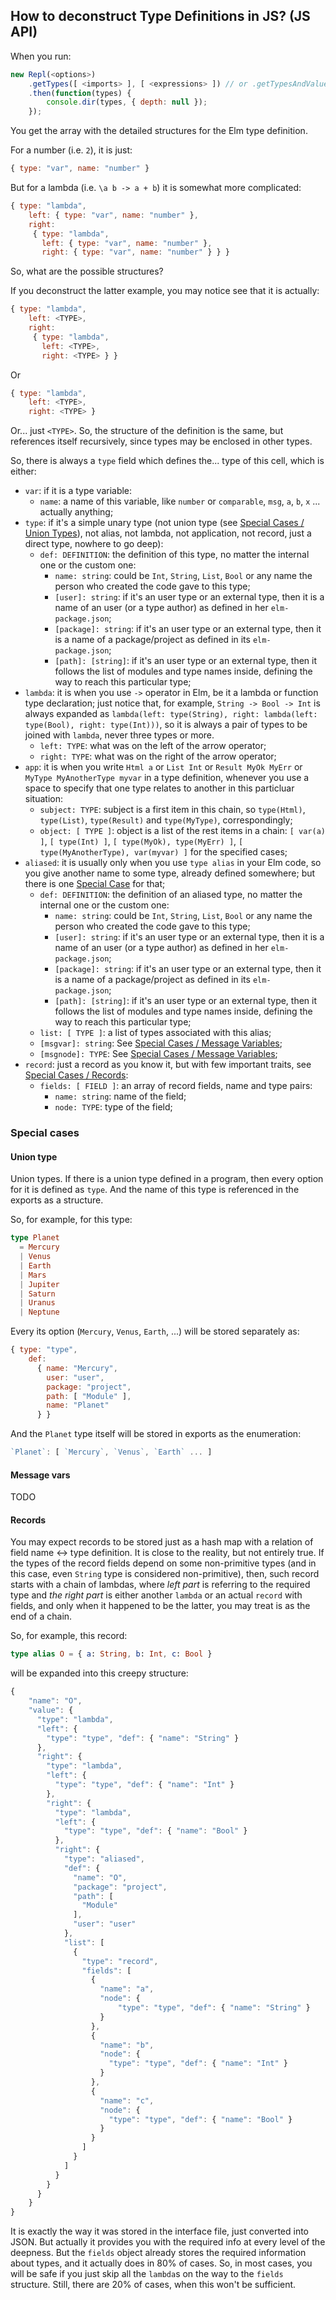 ## How to deconstruct Type Definitions in JS? (JS API)

When you run:

```javascript
new Repl(<options>)
    .getTypes([ <imports> ], [ <expressions> ]) // or .getTypesAndValues
    .then(function(types) {
        console.dir(types, { depth: null });
    });
```

You get the array with the detailed structures for the Elm type definition.

For a number (i.e. `2`), it is just:

```javascript
{ type: "var", name: "number" }
```

But for a lambda (i.e. `\a b -> a + b`) it is somewhat more complicated:

```javascript
{ type: "lambda",
    left: { type: "var", name: "number" },
    right:
     { type: "lambda",
       left: { type: "var", name: "number" },
       right: { type: "var", name: "number" } } }
```

So, what are the possible structures?

If you deconstruct the latter example, you may notice see that it is actually:

```javascript
{ type: "lambda",
    left: <TYPE>,
    right:
     { type: "lambda",
       left: <TYPE>,
       right: <TYPE> } }
```

Or

```javascript
{ type: "lambda",
    left: <TYPE>,
    right: <TYPE> }
```

Or... just `<TYPE>`. So, the structure of the definition is the same, but references itself recursively, since types may be enclosed in other types.

So, there is always a `type` field which defines the... type of this cell, which is either:

* `var`: if it is a type variable:
    * `name`: a name of this variable, like `number` or `comparable`, `msg`, `a`, `b`, `x` ... actually anything;
* `type`: if it's a simple unary type (not union type (see [Special Cases / Union Types](#union-types)), not alias, not lambda, not application, not record, just a direct type, nowhere to go deep):
    * `def: DEFINITION`: the definition of this type, no matter the internal one or the custom one:
        * `name: string`: could be `Int`, `String`, `List`, `Bool` or any name the person who created the code gave to this type;
        * `[user]: string`: if it's an user type or an external type, then it is a name of an user (or a type author) as defined in her `elm-package.json`;
        * `[package]: string`: if it's an user type or an external type, then it is a name of a package/project as defined in its `elm-package.json`;
        * `[path]: [string]`: if it's an user type or an external type, then it follows the list of modules and type names inside, defining the way to reach this particular type;
* `lambda`: it is when you use `->` operator in Elm, be it a lambda or function type declaration; just notice that, for example, `String -> Bool -> Int` is always expanded as `lambda(left: type(String), right: lambda(left: type(Bool), right: type(Int)))`, so it is always a pair of types to be joined with `lambda`, never three types or more.
    * `left: TYPE`: what was on the left of the arrow operator;
    * `right: TYPE`: what was on the right of the arrow operator;
* `app`: it is when you write `Html a` or `List Int` or `Result MyOk MyErr` or `MyType MyAnotherType myvar` in a type definition, whenever you use a space to specify that one type relates to another in this particluar situation:
    * `subject: TYPE`: subject is a first item in this chain, so `type(Html)`, `type(List)`, `type(Result)` and `type(MyType)`, correspondingly;
    * `object: [ TYPE ]`: object is a list of the rest items in a chain: `[ var(a) ]`, `[ type(Int) ]`, `[ type(MyOk), type(MyErr) ]`, `[ type(MyAnotherType), var(myvar) ]` for the specified cases;
* `aliased`: it is usually only when you use `type alias` in your Elm code, so you give another name to some type, already defined somewhere; but there is one [Special Case](#message-variables) for that;
    * `def: DEFINITION`: the definition of an aliased type, no matter the internal one or the custom one:
        * `name: string`: could be `Int`, `String`, `List`, `Bool` or any name the person who created the code gave to this type;
        * `[user]: string`: if it's an user type or an external type, then it is a name of an user (or a type author) as defined in her `elm-package.json`;
        * `[package]: string`: if it's an user type or an external type, then it is a name of a package/project as defined in its `elm-package.json`;
        * `[path]: [string]`: if it's an user type or an external type, then it follows the list of modules and type names inside, defining the way to reach this particular type;
    * `list: [ TYPE ]`: a list of types associated with this alias;
    * `[msgvar]: string`: See [Special Cases / Message Variables](#message-variables);
    * `[msgnode]: TYPE`:  See [Special Cases / Message Variables](#message-variables);
* `record`: just a record as you know it, but with few important traits, see [Special Cases / Records](#records):
    * `fields: [ FIELD ]`: an array of record fields, name and type pairs:
        * `name: string`: name of the field;
        * `node: TYPE`: type of the field;

### Special cases

#### Union type

Union types. If there is a union type defined in a program, then every option for it is defined as `type`. And the name of this type is referenced in the exports as a structure.

So, for example, for this type:

```elm
type Planet
  = Mercury
  | Venus
  | Earth
  | Mars
  | Jupiter
  | Saturn
  | Uranus
  | Neptune
```

Every its option (`Mercury`, `Venus`, `Earth`, ...) will be stored separately as:

```javascript
{ type: "type",
    def:
      { name: "Mercury",
        user: "user",
        package: "project",
        path: [ "Module" ],
        name: "Planet"
      } }
```

And the `Planet` type itself will be stored in exports as the enumeration:

```javascript
`Planet`: [ `Mercury`, `Venus`, `Earth` ... ]
```

#### Message vars

TODO

#### Records

You may expect records to be stored just as a hash map with a relation of field name <-> type definition. It is close to the reality, but not entirely true. If the types of the record fields depend on some non-primitive types (and in this case, even `String` type is considered non-primitive), then, such record starts with a chain of lambdas, where _left part_ is referring to the required type and _the right part_ is either another `lambda` or an actual `record` with fields, and only when it happened to be the latter, you may treat is as the end of a chain.

So, for example, this record:

```elm
type alias O = { a: String, b: Int, c: Bool }
```

will be expanded into this creepy structure:

```javascript
{
    "name": "O",
    "value": {
      "type": "lambda",
      "left": {
        "type": "type", "def": { "name": "String" }
      },
      "right": {
        "type": "lambda",
        "left": {
          "type": "type", "def": { "name": "Int" }
        },
        "right": {
          "type": "lambda",
          "left": {
            "type": "type", "def": { "name": "Bool" }
          },
          "right": {
            "type": "aliased",
            "def": {
              "name": "O",
              "package": "project",
              "path": [
                "Module"
              ],
              "user": "user"
            },
            "list": [
              {
                "type": "record",
                "fields": [
                  {
                    "name": "a",
                    "node": {
                        "type": "type", "def": { "name": "String" }
                    }
                  },
                  {
                    "name": "b",
                    "node": {
                      "type": "type", "def": { "name": "Int" }
                    }
                  },
                  {
                    "name": "c",
                    "node": {
                      "type": "type", "def": { "name": "Bool" }
                    }
                  }
                ]
              }
            ]
          }
        }
      }
    }
}
```

It is exactly the way it was stored in the interface file, just converted into JSON. But actually it provides you with the required info at every level of the deepness. But the `fields` object already stores the required information about types, and it actually does in 80% of cases. So, in most cases, you will be safe if you just skip all the `lambda`s on the way to the `fields` structure. Still, there are 20% of cases, when this won't be sufficient.
